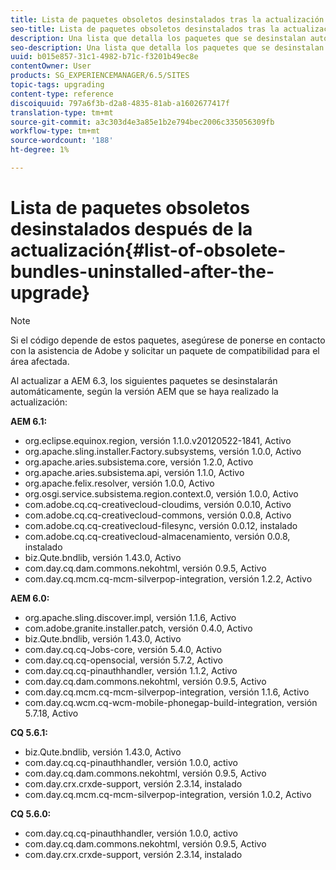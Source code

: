 ```yaml
---
title: Lista de paquetes obsoletos desinstalados tras la actualización
seo-title: Lista de paquetes obsoletos desinstalados tras la actualización
description: Una lista que detalla los paquetes que se desinstalan automáticamente al actualizar a AEM 6.3.
seo-description: Una lista que detalla los paquetes que se desinstalan automáticamente al actualizar a AEM 6.3.
uuid: b015e857-31c1-4982-b71c-f3201b49ec8e
contentOwner: User
products: SG_EXPERIENCEMANAGER/6.5/SITES
topic-tags: upgrading
content-type: reference
discoiquuid: 797a6f3b-d2a8-4835-81ab-a1602677417f
translation-type: tm+mt
source-git-commit: a3c303d4e3a85e1b2e794bec2006c335056309fb
workflow-type: tm+mt
source-wordcount: '188'
ht-degree: 1%

---
```



# Lista de paquetes obsoletos desinstalados después de la actualización{#list-of-obsolete-bundles-uninstalled-after-the-upgrade}

>[!NOTE]
>
>Si el código depende de estos paquetes, asegúrese de ponerse en contacto con la asistencia de Adobe y solicitar un paquete de compatibilidad para el área afectada.

Al actualizar a AEM 6.3, los siguientes paquetes se desinstalarán automáticamente, según la versión AEM que se haya realizado la actualización:

**AEM 6.1:**

* org.eclipse.equinox.region, versión 1.1.0.v20120522-1841, Activo
* org.apache.sling.installer.Factory.subsystems, versión 1.0.0, Activo
* org.apache.aries.subsistema.core, versión 1.2.0, Activo
* org.apache.aries.subsistema.api, versión 1.1.0, Activo
* org.apache.felix.resolver, versión 1.0.0, Activo
* org.osgi.service.subsistema.region.context.0, versión 1.0.0, Activo
* com.adobe.cq.cq-creativecloud-cloudims, versión 0.0.10, Activo
* com.adobe.cq.cq-creativecloud-commons, versión 0.0.8, Activo
* com.adobe.cq.cq-creativecloud-filesync, versión 0.0.12, instalado
* com.adobe.cq.cq-creativecloud-almacenamiento, versión 0.0.8, instalado
* biz.Qute.bndlib, versión 1.43.0, Activo
* com.day.cq.dam.commons.nekohtml, versión 0.9.5, Activo
* com.day.cq.mcm.cq-mcm-silverpop-integration, versión 1.2.2, Activo

**AEM 6.0:**

* org.apache.sling.discover.impl, versión 1.1.6, Activo
* com.adobe.granite.installer.patch, versión 0.4.0, Activo
* biz.Qute.bndlib, versión 1.43.0, Activo
* com.day.cq.cq-Jobs-core, versión 5.4.0, Activo
* com.day.cq.cq-opensocial, versión 5.7.2, Activo
* com.day.cq.cq-pinauthhandler, versión 1.1.2, Activo
* com.day.cq.dam.commons.nekohtml, versión 0.9.5, Activo
* com.day.cq.mcm.cq-mcm-silverpop-integration, versión 1.1.6, Activo
* com.day.cq.wcm.cq-wcm-mobile-phonegap-build-integration, versión 5.7.18, Activo

**CQ 5.6.1:**

* biz.Qute.bndlib, versión 1.43.0, Activo
* com.day.cq.cq-pinauthhandler, versión 1.0.0, activo
* com.day.cq.dam.commons.nekohtml, versión 0.9.5, Activo
* com.day.crx.crxde-support, versión 2.3.14, instalado
* com.day.cq.mcm.cq-mcm-silverpop-integration, versión 1.0.2, Activo

**CQ 5.6.0:**

* com.day.cq.cq-pinauthhandler, versión 1.0.0, activo
* com.day.cq.dam.commons.nekohtml, versión 0.9.5, Activo
* com.day.crx.crxde-support, versión 2.3.14, instalado

